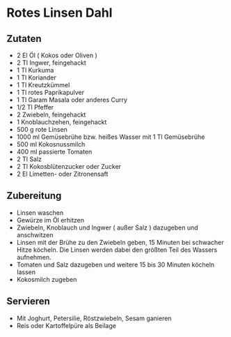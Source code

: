 # Rotes Linsen Dahl
## Zutaten
* 2 El Öl ( Kokos oder Oliven )
* 2 Tl Ingwer, feingehackt
* 1 Tl Kurkuma
* 1 Tl Koriander
* 1 Tl Kreutzkümmel
* 1 Tl rotes Paprikapulver
* 1 Tl Garam Masala oder anderes Curry
* 1/2 Tl Pfeffer
* 2 Zwiebeln, feingehackt
* 1 Knoblauchzehen, feingehackt
* 500 g rote Linsen
* 1000 ml Gemüsebrühe bzw. heißes Wasser mit 1 Tl Gemüsebrühe 
* 500 ml Kokosnussmilch
* 400 ml passierte Tomaten
* 2 Tl Salz
* 2 Tl Kokosblütenzucker oder Zucker
* 2 El Limetten- oder Zitronensaft

## Zubereitung
* Linsen waschen
* Gewürze im Öl erhitzen
* Zwiebeln, Knoblauch und Ingwer ( außer Salz ) dazugeben und anschwitzen
* Linsen mit der Brühe zu den Zwiebeln geben, 15 Minuten bei schwacher Hitze köcheln. Die Linsen werden dabei den größten Teil des Wassers aufnehmen.
* Tomaten und Salz dazugeben und weitere 15 bis 30 Minuten köcheln lassen
* Kokosmilch zugeben

## Servieren 
* Mit Joghurt, Petersilie, Röstzwiebeln, Sesam ganieren
* Reis oder Kartoffelpüre als Beilage
